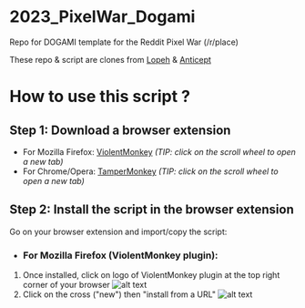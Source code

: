 # 2023_PixelWar_Dogami
Repo for DOGAMI template for the Reddit Pixel War (/r/place)

These repo & script are clones from [Lopeh](https://github.com/Lopeh/onepiece-place) & [Anticept](https://github.com/anticept/httyd-place) 

# How to use this script ?
## Step 1: Download a browser extension
* For Mozilla Firefox: [ViolentMonkey](https://addons.mozilla.org/en-US/firefox/addon/violentmonkey/) *(TIP: click on the scroll wheel to open a new tab)*
* For Chrome/Opera: [TamperMonkey](https://chrome.google.com/webstore/detail/tampermonkey/dhdgffkkebhmkfjojejmpbldmpobfkfo?hl=en) *(TIP: click on the scroll wheel to open a new tab)*

## Step 2: Install the script in the browser extension
Go on your browser extension and import/copy the script:
* ### For Mozilla Firefox (ViolentMonkey plugin):
1. Once installed, click on logo of ViolentMonkey plugin at the top right corner of your browser ![alt text](https://i.ibb.co/JRJzFSY/addon1.png)
2. Click on the cross ("new") then "install from a URL" ![alt text](https://i.ibb.co/pQzyGMK/addon3.png)
